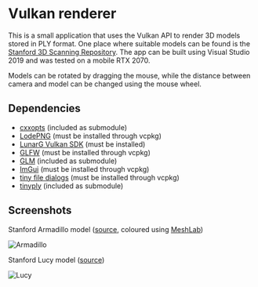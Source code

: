# Vulkan renderer

This is a small application that uses the Vulkan API to render 3D models stored in PLY format. One place where suitable models can be found is the [Stanford 3D Scanning Repository](https://graphics.stanford.edu/data/3Dscanrep/). The app can be built using Visual Studio 2019 and was tested on a mobile RTX 2070.

Models can be rotated by dragging the mouse, while the distance between camera and model can be changed using the mouse wheel.

## Dependencies
* [cxxopts](https://github.com/jarro2783/cxxopts/) (included as submodule)
* [LodePNG](http://lodev.org/lodepng/) (must be installed through vcpkg)
* [LunarG Vulkan SDK](https://vulkan.lunarg.com/) (must be installed)
* [GLFW](http://www.glfw.org/) (must be installed through vcpkg)
* [GLM](http://glm.g-truc.net/) (included as submodule)
* [ImGui](https://github.com/ocornut/imgui/) (must be installed through vcpkg)
* [tiny file dialogs](https://sourceforge.net/projects/tinyfiledialogs/) (must be installed through vcpkg)
* [tinyply](https://github.com/ddiakopoulos/tinyply/) (included as submodule)

## Screenshots

Stanford Armadillo model ([source](https://graphics.stanford.edu/data/3Dscanrep/), coloured using [MeshLab](http://www.meshlab.net/))

![Armadillo](Screenshots/armadillo.png)

Stanford Lucy model ([source](https://graphics.stanford.edu/data/3Dscanrep/))

![Lucy](Screenshots/lucy.png)
